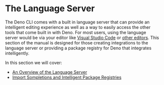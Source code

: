 # The Language Server

The Deno CLI comes with a built in language server that can provide an
intelligent editing experience as well as a way to easily access the other tools
that come built in with Deno. For most users, using the language server would be
via your editor like [Visual Studio Code](../references/vscode_deno.md) or
[other editors](../getting_started/setup_your_environment.md). This section of
the manual is designed for those creating integrations to the language server or
providing a package registry for Deno that integrates intelligently.

In this section we will cover:

- [An Overview of the Language Server](./language_server/overview.md)
- [Import Sompletions and Intelligent Package Registries](./language_server/imports.md)
